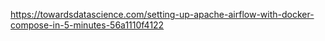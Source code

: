 https://towardsdatascience.com/setting-up-apache-airflow-with-docker-compose-in-5-minutes-56a1110f4122
